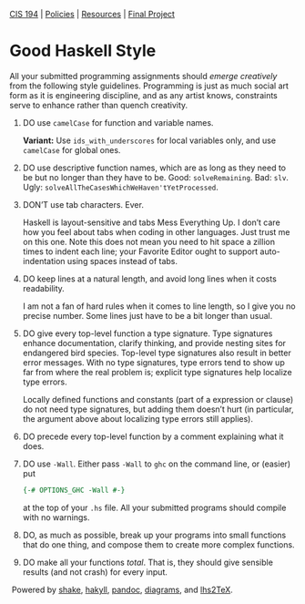 [CIS 194](https://www.seas.upenn.edu/~cis194/fall16/index.html) | [Policies](https://www.seas.upenn.edu/~cis194/fall16/policies.html) | [Resources](https://www.seas.upenn.edu/~cis194/fall16/resources.html) | [Final Project](https://www.seas.upenn.edu/~cis194/fall16/final.html)

# Good Haskell Style

All your submitted programming assignments should *emerge creatively* from the following style guidelines. Programming is just as much social art form as it is engineering discipline, and as any artist knows,  constraints serve to enhance rather than quench creativity.

1. DO use `camelCase` for function and variable names.

   **Variant:** Use `ids_with_underscores` for local variables only, and use `camelCase` for global ones.

2. DO use descriptive function names, which are as long as they need to be but no longer than they have to be.
    Good: `solveRemaining`.
    Bad: `slv`.
    Ugly: `solveAllTheCasesWhichWeHaven'tYetProcessed`.

3. DON’T use tab characters. Ever.

   Haskell is layout-sensitive and tabs Mess Everything Up. I don’t care how you feel about tabs when coding in other languages. Just trust me  on this one. Note this does not mean you need to hit space a zillion  times to indent each line; your Favorite Editor ought to support  auto-indentation using spaces instead of tabs.

4. DO keep lines at a natural length, and avoid long lines when it costs readability.

   I am not a fan of hard rules when it comes to line length, so I give  you no precise number. Some lines just have to be a bit longer than  usual.

5. DO give every top-level function a type signature. Type  signatures enhance documentation, clarify thinking, and provide nesting  sites for endangered bird species. Top-level type signatures also result in better error messages. With no type signatures, type errors tend to  show up far from where the real problem is; explicit type signatures  help localize type errors.

   Locally defined functions and constants (part of a  expression or   clause) do not need type signatures, but adding them doesn’t hurt (in  particular, the argument above about localizing type errors still  applies).

6. DO precede every top-level function by a comment explaining what it does.

7. DO use `-Wall`. Either pass `-Wall` to `ghc` on the command line, or (easier) put

   ```haskell
   {-# OPTIONS_GHC -Wall #-}
   ```

   at the top of your `.hs` file. All your submitted programs should compile with no warnings.

8. DO, as much as possible, break up your programs into small  functions that do one thing, and compose them to create more complex  functions.

9. DO make all your functions *total*. That is, they should give sensible results (and not crash) for every input.

​      Powered      by [shake](http://community.haskell.org/~ndm/shake/),      [hakyll](http://jaspervdj.be/hakyll/index.html),      [pandoc](http://johnmacfarlane.net/pandoc/),      [diagrams](http://projects.haskell.org/diagrams),      and [lhs2TeX](http://www.andres-loeh.de/lhs2tex/).          

  